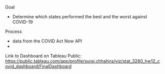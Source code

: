 Goal 
- Determine which states performed the best and the worst against COVID-19

Process
- data from the COVID Act Now API
- 


Link to Dashboard on Tableau Public: https://public.tableau.com/app/profile/suraj.chhahira/viz/stat_3280_hw12_covid_dashboard/FinalDashboard
